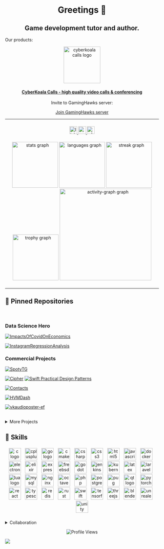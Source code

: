<h1 align="center">Greetings 👋</h1>

<h2 align="center">Game development tutor and author.</h2>


Our products:

<div align="center">
 <a href="https://ccalls.site" target="_blank">
  <img src="https://calls.cyberkoala.ru/logo.png"  height="120" alt="cyberkoala calls logo"  >
 </a>
 
 #### [CyberKoala Calls - high quality video calls & conferencing](https://talksy.ru/landing)  
 
 Invite to GamingHawks server:

 [Join GamingHawks server](https://calls.cyberkoala.ru/invite/0729d10b-3bd9-499b-8530-3d7cc64d3c05)
</div>

<!--
#### SpotyVK: music export app
<div align="center">
 <img src="https://sun9-28.userapi.com/impg/RAy0Q81KjLtaJclZp5qQ7QF7zwkcP_7wz56V1A/ntU3Y3Amcag.jpg?size=513x513&quality=95&sign=d6ac5efe66c01f3c2ee8368af71fb8a4&type=album" alt="SpotyVK logo" width="128" height="128">
</img> 

[SpotyVK Google Play](https://play.google.com/store/apps/details?id=com.rhiskey.spoty2vkshare)
</div>
-->
---

###

<div align="center">
  <a href="https://www.linkedin.com/in/vladimircyberkoalaru/" target="_blank">
    <img src="https://img.shields.io/static/v1?message=LinkedIn&logo=linkedin&label=&color=0077B5&logoColor=white&labelColor=&style=for-the-badge" height="25" alt="linkedin logo"  />
  </a>
  <a href="https://www.youtube.com/@CooldayTutorials" target="_blank">
    <img src="https://img.shields.io/static/v1?message=Youtube&logo=youtube&label=&color=FF0000&logoColor=white&labelColor=&style=for-the-badge" height="25" alt="youtube logo"  />
  </a>
  <a href="https://api.whatsapp.com/send/?phone=79259177355&text=hello&type=phone_number&app_absent=0" target="_blank">
    <img src="https://img.shields.io/static/v1?message=Whatsapp&logo=whatsapp&label=&color=25D366&logoColor=white&labelColor=&style=for-the-badge" height="25" alt="whatsapp logo"  />
  </a>
</div>

###

<div align="center">
  <img src="https://github-readme-stats.vercel.app/api?username=rhiskey&hide_title=false&hide_rank=false&show_icons=true&include_all_commits=true&count_private=true&disable_animations=false&theme=solarized-light&locale=en&hide_border=false&order=1" height="150" alt="stats graph"  />
  <img src="https://github-readme-stats.vercel.app/api/top-langs?username=rhiskey&locale=en&hide_title=false&layout=compact&card_width=320&langs_count=5&theme=solarized-light&hide_border=false&order=2" height="150" alt="languages graph"  />
  <img src="https://streak-stats.demolab.com?user=rhiskey&locale=en&mode=daily&theme=solarized-light&hide_border=false&border_radius=6&order=3" height="150" alt="streak graph"  />
  <img src="https://github-profile-trophy.vercel.app?username=rhiskey&theme=flat&column=-1&row=1&margin-w=8&margin-h=8&no-bg=true&no-frame=false&order=4" height="150" alt="trophy graph"  />
  <img src="https://github-readme-activity-graph.vercel.app/graph?username=rhiskey&radius=16&theme=github-light&area=true&order=5" height="300" alt="activity-graph graph"  />
</div>

###

<!--
<picture>
  <source media="(prefers-color-scheme: dark)" srcset="https://raw.githubusercontent.com/rhiskey/rhiskey/output/pacman-contribution-graph-dark.svg">
  <source media="(prefers-color-scheme: light)" srcset="https://raw.githubusercontent.com/rhiskey/rhiskey/output/pacman-contribution-graph.svg">
  <img alt="pacman contribution graph" src="https://raw.githubusercontent.com/rhiskey/rhiskey/output/pacman-contribution-graph.svg">
</picture>
-->
###

<!-- <img align="right" src="https://visitor-badge.laobi.icu/badge?page_id=rhiskey.rhiskey&right_color=lightslategray&left_text=Views"  /> -->

###

---

## 📌 Pinned Repositories

<!--
## &#x1f4c8; GitHub Stats

[![Visits](https://badges.pufler.dev/visits/rhiskey/rhiskey)](https://badges.pufler.dev)
[![Repos Badge](https://badges.pufler.dev/repos/rhiskey)](https://badges.pufler.dev)
[![Updated Badge](https://badges.pufler.dev/updated/rhiskey/rhiskey)](https://badges.pufler.dev)
-->

<br>

### Data Science Hero
[![ImpactsOfCovidOnEconomics](https://github-readme-stats.vercel.app/api/pin/?username=rhiskey&repo=ImpactsOfCovidOnEconomics&show_icons=true&theme=onedark)](https://github.com/rhiskey/ImpactsOfCovidOnEconomics)

[![InstagramRegressionAnalysis](https://github-readme-stats.vercel.app/api/pin/?username=rhiskey&repo=InstagramRegressionAnalysis&show_icons=true&theme=onedark)](https://github.com/rhiskey/InstagramRegressionAnalysis)

### Commercial Projects
[![SpotyTG](https://github-readme-stats.vercel.app/api/pin/?username=rhiskey&repo=SpotyTG&show_icons=true&theme=onedark)](https://github.com/rhiskey/SpotyTG)

[![Cipher](https://github-readme-stats.vercel.app/api/pin/?username=rhiskey&repo=CipherEverything&show_icons=true&theme=onedark)](https://github.com/rhiskey/CipherEverything) [![Swift Practical Design Patterns](https://github-readme-stats.vercel.app/api/pin/?username=rhiskey&repo=Swift-Practical-Design-Patterns&show_icons=true&theme=onedark)](https://github.com/rhiskey/Swift-Practical-Design-Patterns)

[![Contacts](https://github-readme-stats.vercel.app/api/pin/?username=rhiskey&repo=ContactsSUI&show_icons=true&theme=onedark)](https://github.com/rhiskey/ContactsSUI)

[![HVMDash](https://github-readme-stats.vercel.app/api/pin/?username=rhiskey&repo=HVMDash&show_icons=true&theme=onedark)](https://github.com/rhiskey/HVMDash) 

[![vkaudioposter-ef](https://github-readme-stats.vercel.app/api/pin/?username=rhiskey&repo=vkaudioposter-ef&show_icons=true&theme=onedark)](https://github.com/rhiskey/vkaudioposter-ef)


<br>

<!--
[![Rhskey's GitHub stats](https://github-readme-stats.vercel.app/api?username=rhiskey&show_icons=true&theme=onedark)](https://github.com/rhiskey/)  
[![Top Langs](https://github-readme-stats.vercel.app/api/top-langs/?username=rhiskey&layout=compact&theme=onedark)]()
-->

<details>
<summary>More Projects</summary>
<br>


[![vkaudioposter_Console](https://github-readme-stats.vercel.app/api/pin/?username=rhiskey&repo=vkaudioposter_Console&show_icons=true&theme=onedark)](https://github.com/rhiskey/vkaudioposter_Console)
  
[![MFBAdmin](https://github-readme-stats.vercel.app/api/pin/?username=rhiskey&repo=MFBAdmin&show_icons=true&theme=onedark)](https://github.com/rhiskey/MFBAdmin)

[![spigot2vk](https://github-readme-stats.vercel.app/api/pin/?username=rhiskey&repo=spigot2vk_admin&show_icons=true&theme=onedark)](https://github.com/rhiskey/spigot2vk_admin)

[![relaybot-Public](https://github-readme-stats.vercel.app/api/pin/?username=rhiskey&repo=relaybot-Public&show_icons=true&theme=onedark)](https://github.com/rhiskey/relaybot-Public)

[![Spigot2MC-Public](https://github-readme-stats.vercel.app/api/pin/?username=rhiskey&repo=SpigotMc2Vk-Public&show_icons=true&theme=onedark)](https://github.com/rhiskey/SpigotMc2Vk-Public)
  
[![aspReactFrontSSR](https://github-readme-stats.vercel.app/api/pin/?username=rhiskey&repo=aspReactFrontSSR&show_icons=true&theme=onedark)](https://github.com/rhiskey/aspReactFrontSSR)
  
[![nodejs-gql-ts](https://github-readme-stats.vercel.app/api/pin/?username=rhiskey&repo=nodejs-gql-ts-Public&show_icons=true&theme=onedark)](https://github.com/rhiskey/nodejs-gql-ts-Public)
  
[![spacex-news](https://github-readme-stats.vercel.app/api/pin/?username=rhiskey&repo=spacex-news&show_icons=true&theme=onedark)](https://github.com/rhiskey/spacex-news)

[![react-redux-todo](https://github-readme-stats.vercel.app/api/pin/?username=rhiskey&repo=react-redux-todo&show_icons=true&theme=onedark)](https://github.com/rhiskey/react-redux-todo)

</details>
  
## 💼 Skills

###
<div align="center">
  <img src="https://skillicons.dev/icons?i=c" height="40" alt="c logo"  />
  <img width="6" />
  <img src="https://skillicons.dev/icons?i=cpp" height="40" alt="cplusplus logo"  />
  <img width="6" />
  <img src="https://skillicons.dev/icons?i=go" height="40" alt="go logo"  />
  <img width="6" />
  <img src="https://skillicons.dev/icons?i=cmake" height="40" alt="cmake logo"  />
  <img width="6" />
  <img src="https://skillicons.dev/icons?i=cs" height="40" alt="csharp logo"  />
  <img width="6" />
  <img src="https://skillicons.dev/icons?i=css" height="40" alt="css3 logo"  />
  <img width="6" />
  <img src="https://skillicons.dev/icons?i=html" height="40" alt="html5 logo"  />
  <img width="6" />
  <img src="https://skillicons.dev/icons?i=js" height="40" alt="javascript logo"  />
  <img width="6" />
  <img src="https://skillicons.dev/icons?i=docker" height="40" alt="docker logo"  />
  <img width="6" />
  <img src="https://skillicons.dev/icons?i=electron" height="40" alt="electron logo"  />
  <img width="6" />
  <img src="https://skillicons.dev/icons?i=elixir" height="40" alt="elixir logo"  />
  <img width="6" />
  <img src="https://skillicons.dev/icons?i=express" height="40" alt="express logo"  />
  <img width="6" />
  <img src="https://skillicons.dev/icons?i=bsd" height="40" alt="freebsd logo"  />
  <img width="6" />
  <img src="https://skillicons.dev/icons?i=godot" height="40" alt="godot logo"  />
  <img width="6" />
  <img src="https://skillicons.dev/icons?i=jenkins" height="40" alt="jenkins logo"  />
  <img width="6" />
  <img src="https://skillicons.dev/icons?i=kubernetes" height="40" alt="kubernetes logo"  />
  <img width="6" />
  <img src="https://skillicons.dev/icons?i=latex" height="40" alt="latex logo"  />
  <img width="6" />
  <img src="https://skillicons.dev/icons?i=laravel" height="40" alt="laravel logo"  />
  <img width="6" />
  <img src="https://skillicons.dev/icons?i=lua" height="40" alt="lua logo"  />
  <img width="6" />
  <img src="https://skillicons.dev/icons?i=mysql" height="40" alt="mysql logo"  />
  <img width="6" />
  <img src="https://skillicons.dev/icons?i=nginx" height="40" alt="nginx logo"  />
  <img width="6" />
  <img src="https://skillicons.dev/icons?i=octave" height="40" alt="octave logo"  />
  <img width="6" />
  <img src="https://skillicons.dev/icons?i=php" height="40" alt="php logo"  />
  <img width="6" />
  <img src="https://skillicons.dev/icons?i=postgres" height="40" alt="postgresql logo"  />
  <img width="6" />
  <img src="https://skillicons.dev/icons?i=pug" height="40" alt="pug logo"  />
  <img width="6" />
  <img src="https://skillicons.dev/icons?i=qt" height="40" alt="qt logo"  />
  <img width="6" />
  <img src="https://skillicons.dev/icons?i=pytorch" height="40" alt="pytorch logo"  />
  <img width="6" />
  <img src="https://skillicons.dev/icons?i=react" height="40" alt="react logo"  />
  <img width="6" />
  <img src="https://skillicons.dev/icons?i=ts" height="40" alt="typescript logo"  />
  <img width="6" />
  <img src="https://skillicons.dev/icons?i=redis" height="40" alt="redis logo"  />
  <img width="6" />
  <img src="https://skillicons.dev/icons?i=rust" height="40" alt="rust logo"  />
  <img width="6" />
  <img src="https://skillicons.dev/icons?i=swift" height="40" alt="swift logo"  />
  <img width="6" />
  <img src="https://skillicons.dev/icons?i=tensorflow" height="40" alt="tensorflow logo"  />
  <img width="6" />
  <img src="https://skillicons.dev/icons?i=threejs" height="40" alt="threejs logo"  />
  <img width="6" />
  <img src="https://skillicons.dev/icons?i=blender" height="40" alt="blender logo"  />
  <img width="6" />
  <img src="https://skillicons.dev/icons?i=unreal" height="40" alt="unrealengine logo"  />
  <img width="6" />
  <img src="https://skillicons.dev/icons?i=unity" height="40" alt="unity logo"  />
</div>

###

 
<details>
<summary>Collaboration</summary>

- 🌱 Currently learning C++, Vulkan, UE5, SwiftUI;
- 👯 Looking to collaborate in any commercial project.
- 📫 Contact us: [CyberKoala Calls](https://calls.cyberkoala.ru/)

</details>


  <p align="center">
        <img src="https://komarev.com/ghpvc/?username=rhiskey&color=blue&style=flat" alt="Profile Views">
    </p>

[![](https://visitcount.itsvg.in/api?id=whiskey&label=Profile%20Views&color=12&pretty=true)](https://visitcount.itsvg.in)

<!--
<a href="https://stackoverflow.com/users/11370621/rhiskey"><img src="https://stackoverflow.com/users/flair/11370621.png" width="208" height="58" alt="profile for rhiskey at Stack Overflow, Q&amp;A for professional and enthusiast programmers" title="profile for rhiskey at Stack Overflow, Q&amp;A for professional and enthusiast programmers"></a>
-->
